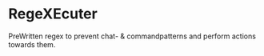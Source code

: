 RegeXEcuter
===========

PreWritten regex to prevent chat- &amp; commandpatterns and perform actions towards them.
<br /><br />
<b></b><br />
<br />
<br />
<br />
<br />
<br />
<br />
<br />